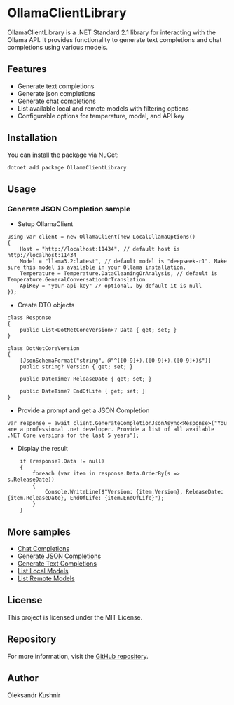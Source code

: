 # OllamaClientLibrary
OllamaClientLibrary is a .NET Standard 2.1 library for interacting with the Ollama API. It provides functionality to generate text completions and chat completions using various models.

## Features
- Generate text completions
- Generate json completions
- Generate chat completions
- List available local and remote models with filtering options
- Configurable options for temperature, model, and API key

## Installation
You can install the package via NuGet:
```
dotnet add package OllamaClientLibrary
```
## Usage
### Generate JSON Completion sample
- Setup OllamaClient
```
using var client = new OllamaClient(new LocalOllamaOptions()
{
    Host = "http://localhost:11434", // default host is http://localhost:11434
    Model = "llama3.2:latest", // default model is "deepseek-r1". Make sure this model is available in your Ollama installation. 
    Temperature = Temperature.DataCleaningOrAnalysis, // default is Temperature.GeneralConversationOrTranslation
    ApiKey = "your-api-key" // optional, by default it is null
});
```
- Create DTO objects
```
class Response
{
    public List<DotNetCoreVersion>? Data { get; set; }
}

class DotNetCoreVersion
{
    [JsonSchemaFormat("string", @"^([0-9]+).([0-9]+).([0-9]+)$")]
    public string? Version { get; set; }

    public DateTime? ReleaseDate { get; set; }

    public DateTime? EndOfLife { get; set; }
}
```
- Provide a prompt and get a JSON Completion
```
var response = await client.GenerateCompletionJsonAsync<Response>("You are a professional .net developer. Provide a list of all available .NET Core versions for the last 5 years");
```
- Display the result
```
    if (response?.Data != null)
    {
        foreach (var item in response.Data.OrderBy(s => s.ReleaseDate))
        {
            Console.WriteLine($"Version: {item.Version}, ReleaseDate: {item.ReleaseDate}, EndOfLife: {item.EndOfLife}");
        }
    }
```
## More samples
- [Chat Completions](https://github.com/kpobb1989/OllamaClientLibrary/tree/master/samples/ChatCompletion/Program.cs)
- [Generate JSON Completions](https://github.com/kpobb1989/OllamaClientLibrary/tree/master/samples/GenerateCompletionJson/Program.cs)
- [Generate Text Completions](https://github.com/kpobb1989/OllamaClientLibrary/tree/master/samples/GenerateCompletionText/Program.cs)
- [List Local Models](
https://github.com/kpobb1989/OllamaClientLibrary/tree/master/samples/ListLocalModels/Program.cs)
- [List Remote Models](https://github.com/kpobb1989/OllamaClientLibrary/blob/master/samples/ListRemoteModels/Program.cs)

## License
This project is licensed under the MIT License.

## Repository
For more information, visit the [GitHub repository](https://github.com/kpobb1989/OllamaClientLibrary).

## Author
Oleksandr Kushnir
